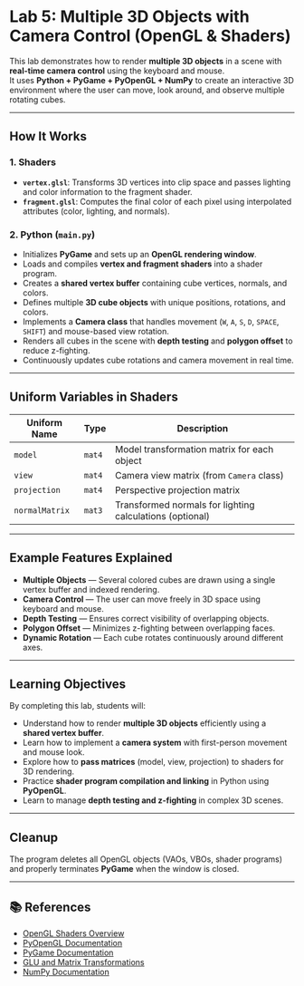 # Lab 5: Multiple 3D Objects with Camera Control (OpenGL & Shaders)

This lab demonstrates how to render **multiple 3D objects** in a scene with **real-time camera control** using the keyboard and mouse.  
It uses **Python + PyGame + PyOpenGL + NumPy** to create an interactive 3D environment where the user can move, look around, and observe multiple rotating cubes.

---

## How It Works

### 1. **Shaders**

- **`vertex.glsl`**: Transforms 3D vertices into clip space and passes lighting and color information to the fragment shader.  
- **`fragment.glsl`**: Computes the final color of each pixel using interpolated attributes (color, lighting, and normals).

### 2. **Python (`main.py`)**

- Initializes **PyGame** and sets up an **OpenGL rendering window**.  
- Loads and compiles **vertex and fragment shaders** into a shader program.  
- Creates a **shared vertex buffer** containing cube vertices, normals, and colors.  
- Defines multiple **3D cube objects** with unique positions, rotations, and colors.  
- Implements a **Camera class** that handles movement (`W`, `A`, `S`, `D`, `SPACE`, `SHIFT`) and mouse-based view rotation.  
- Renders all cubes in the scene with **depth testing** and **polygon offset** to reduce z-fighting.  
- Continuously updates cube rotations and camera movement in real time.

---

## Uniform Variables in Shaders

| **Uniform Name** | **Type** | **Description** |
|------------------|----------|-----------------|
| `model`          | `mat4`   | Model transformation matrix for each object |
| `view`           | `mat4`   | Camera view matrix (from `Camera` class) |
| `projection`     | `mat4`   | Perspective projection matrix |
| `normalMatrix`   | `mat3`   | Transformed normals for lighting calculations (optional) |

---

## Example Features Explained

- **Multiple Objects** — Several colored cubes are drawn using a single vertex buffer and indexed rendering.  
- **Camera Control** — The user can move freely in 3D space using keyboard and mouse.  
- **Depth Testing** — Ensures correct visibility of overlapping objects.  
- **Polygon Offset** — Minimizes z-fighting between overlapping faces.  
- **Dynamic Rotation** — Each cube rotates continuously around different axes.  

---

## Learning Objectives

By completing this lab, students will:

- Understand how to render **multiple 3D objects** efficiently using a **shared vertex buffer**.  
- Learn how to implement a **camera system** with first-person movement and mouse look.  
- Explore how to **pass matrices** (model, view, projection) to shaders for 3D rendering.  
- Practice **shader program compilation and linking** in Python using **PyOpenGL**.  
- Learn to manage **depth testing and z-fighting** in complex 3D scenes.

---

## Cleanup

The program deletes all OpenGL objects (VAOs, VBOs, shader programs) and properly terminates **PyGame** when the window is closed.

---

## 📚 References

- [OpenGL Shaders Overview](https://www.khronos.org/opengl/wiki/OpenGL_Shading_Language)  
- [PyOpenGL Documentation](http://pyopengl.sourceforge.net/documentation/)  
- [PyGame Documentation](https://www.pygame.org/docs/)  
- [GLU and Matrix Transformations](https://www.khronos.org/opengl/wiki/GLU)  
- [NumPy Documentation](https://numpy.org/doc/)

